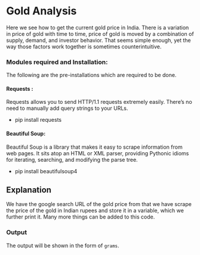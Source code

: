 # Gold Analysis

Here we see how to get the current gold price in India. There is a variation in price of gold with time to time, price of gold is moved by a combination of supply, demand, and investor behavior. That seems simple enough, yet the way those factors work together is sometimes counterintuitive.

### Modules required and Installation:

The following are the pre-installations which are required to be done.

#### Requests :

Requests allows you to send HTTP/1.1 requests extremely easily. There’s no need to manually add query strings to your URLs.

- pip install requests

#### Beautiful Soup:
Beautiful Soup is a library that makes it easy to scrape information from web pages. It sits atop an HTML or XML parser, providing Pythonic idioms for iterating, searching, and modifying the parse tree.

- pip install beautifulsoup4

## Explanation 

We have the google search URL of the gold price from that we have scrape the price of the gold in Indian rupees and store it in a variable, which we further print it.
Many more things can be added to this code.

### Output

The output will be shown in the form of `grams`.

